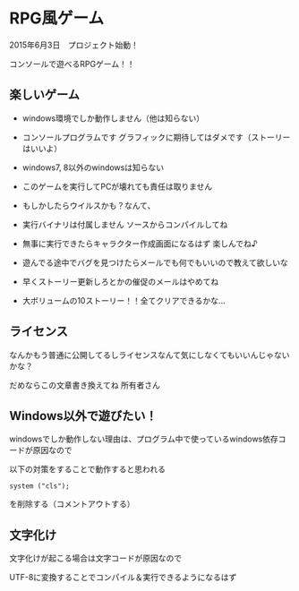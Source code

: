 ﻿# RPG風ゲーム

2015年6月3日　プロジェクト始動！

コンソールで遊べるRPGゲーム！！

## 楽しいゲーム

* windows環境でしか動作しません（他は知らない）

* コンソールプログラムです グラフィックに期待してはダメです（ストーリーはいいよ）

* windows7, 8以外のwindowsは知らない

* このゲームを実行してPCが壊れても責任は取りません

* もしかしたらウイルスかも？なんて、

* 実行バイナリは付属しません ソースからコンパイルしてね

* 無事に実行できたらキャラクター作成画面になるはず 楽しんでね♪

* 遊んでる途中でバグを見つけたらメールでも何でもいいので教えて欲しいな

* 早くストーリー更新しろとかの催促のメールはやめてね

* 大ボリュームの10ストーリー！！全てクリアできるかな...

## ライセンス

なんかもう普通に公開してるしライセンスなんて気にしなくてもいいんじゃないかな？

だめならこの文章書き換えてね 所有者さん

## Windows以外で遊びたい！

windowsでしか動作しない理由は、プログラム中で使っているwindows依存コードが原因なので

以下の対策をすることで動作すると思われる

`system ("cls");`

を削除する（コメントアウトする）

## 文字化け

文字化けが起こる場合は文字コードが原因なので

UTF-8に変換することでコンパイル＆実行できるようになるはず

